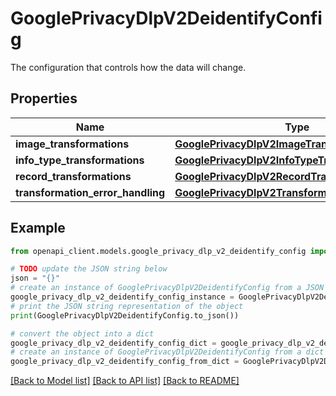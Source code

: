 # GooglePrivacyDlpV2DeidentifyConfig

The configuration that controls how the data will change.

## Properties

Name | Type | Description | Notes
------------ | ------------- | ------------- | -------------
**image_transformations** | [**GooglePrivacyDlpV2ImageTransformations**](GooglePrivacyDlpV2ImageTransformations.md) |  | [optional] 
**info_type_transformations** | [**GooglePrivacyDlpV2InfoTypeTransformations**](GooglePrivacyDlpV2InfoTypeTransformations.md) |  | [optional] 
**record_transformations** | [**GooglePrivacyDlpV2RecordTransformations**](GooglePrivacyDlpV2RecordTransformations.md) |  | [optional] 
**transformation_error_handling** | [**GooglePrivacyDlpV2TransformationErrorHandling**](GooglePrivacyDlpV2TransformationErrorHandling.md) |  | [optional] 

## Example

```python
from openapi_client.models.google_privacy_dlp_v2_deidentify_config import GooglePrivacyDlpV2DeidentifyConfig

# TODO update the JSON string below
json = "{}"
# create an instance of GooglePrivacyDlpV2DeidentifyConfig from a JSON string
google_privacy_dlp_v2_deidentify_config_instance = GooglePrivacyDlpV2DeidentifyConfig.from_json(json)
# print the JSON string representation of the object
print(GooglePrivacyDlpV2DeidentifyConfig.to_json())

# convert the object into a dict
google_privacy_dlp_v2_deidentify_config_dict = google_privacy_dlp_v2_deidentify_config_instance.to_dict()
# create an instance of GooglePrivacyDlpV2DeidentifyConfig from a dict
google_privacy_dlp_v2_deidentify_config_from_dict = GooglePrivacyDlpV2DeidentifyConfig.from_dict(google_privacy_dlp_v2_deidentify_config_dict)
```
[[Back to Model list]](../README.md#documentation-for-models) [[Back to API list]](../README.md#documentation-for-api-endpoints) [[Back to README]](../README.md)


